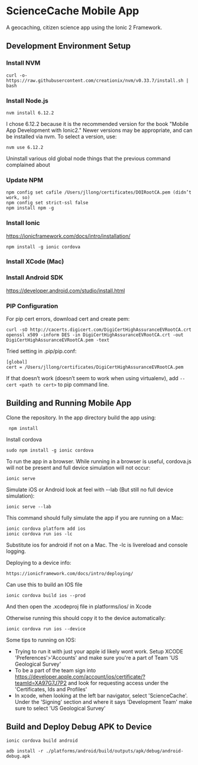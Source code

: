 ScienceCache Mobile App
=======================

A geocaching, citizen science app using the Ionic 2 Framework.

Development Environment Setup
-----------------------------
### Install NVM
```
curl -o- https://raw.githubusercontent.com/creationix/nvm/v0.33.7/install.sh | bash
```
### Install Node.js 
```
nvm install 6.12.2
```
I chose 6.12.2 because it is the recommended version for the book "Mobile App Development with Ionic2."
Newer versions may be appropriate, and can be installed via nvm. To select a version, use:
```
nvm use 6.12.2
```
Uninstall various old global node things that the previous command complained about

### Update NPM
```
npm config set cafile /Users/jllong/certificates/DOIRootCA.pem (didn’t work, so)
npm config set strict-ssl false
npm install npm -g
```

### Install Ionic 

https://ionicframework.com/docs/intro/installation/
```
npm install -g ionic cordova
```

### Install XCode (Mac)

### Install Android SDK 
https://developer.android.com/studio/install.html

### PIP Configuration

For pip cert errors, download cert and create pem:
```
curl -sO http://cacerts.digicert.com/DigiCertHighAssuranceEVRootCA.crt
openssl x509 -inform DES -in DigiCertHighAssuranceEVRootCA.crt -out DigiCertHighAssuranceEVRootCA.pem -text
```
Tried setting in .pip/pip.conf:
```
[global]
cert = /Users/jllong/certificates/DigiCertHighAssuranceEVRootCA.pem
```

If that doesn’t work  (doesn’t seem to work when using virtualenv), add ```--cert <path to cert>``` to pip command line.

Building and Running Mobile App
-------------------------------
Clone the repository.  In the app directory build the app using:
```
 npm install
```

Install cordova
```
sudo npm install -g ionic cordova
```

To run the app in a browser. While running in a browser is useful, cordova.js will not be present and full device simulation will not occur:
```
ionic serve
```

Simulate iOS or Android look at feel with --lab (But still no full device simulation):
```
ionic serve --lab
```

This command should fully simulate the app if you are running on a Mac:
```
ionic cordova platform add ios
ionic cordova run ios -lc
```
Substitute ios for android if not on a Mac. The -lc is livereload and console logging.

Deploying to a device info:
```
https://ionicframework.com/docs/intro/deploying/
```
Can use this to build an IOS file
```
ionic cordova build ios --prod
```
And then open the .xcodeproj file in platforms/ios/ in Xcode

Otherwise running this should copy it to the device automatically:
```
ionic cordova run ios --device
```

Some tips to running on IOS:
* Trying to run it with just your apple id likely wont work. Setup XCODE 'Preferences'>'Accounts' and make sure you're a part of Team 'US Geological Survey'
* To be a part of the team sign into https://developer.apple.com/account/ios/certificate/?teamId=XA97G7J7P2 and look for requesting access under the 'Certificates, Ids and Profiles'
* In xcode, when looking at the left bar navigator, select 'ScienceCache'. Under the 'Signing' section and where it says 'Development Team' make sure to select 'US Geological Survey'


Build and Deploy Debug APK to Device
------------------------------------
```
ionic cordova build android

adb install -r ./platforms/android/build/outputs/apk/debug/android-debug.apk
```
